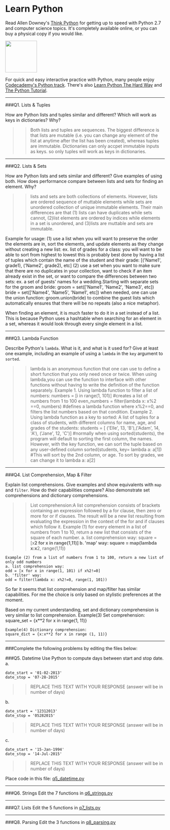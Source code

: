 # Learn Python


Read Allen Downey's [Think Python](http://www.greenteapress.com/thinkpython/) for getting up to speed with Python 2.7 and computer science topics. It's completely available online, or you can buy a physical copy if you would like.

<a href="http://www.greenteapress.com/thinkpython/"><img src="img/think_python.png" style="width: 100px;" target="_blank"></a>

For quick and easy interactive practice with Python, many people enjoy [Codecademy's Python track](http://www.codecademy.com/en/tracks/python). There's also [Learn Python The Hard Way](http://learnpythonthehardway.org/book/) and [The Python Tutorial](https://docs.python.org/2/tutorial/).

---

###Q1. Lists &amp; Tuples

How are Python lists and tuples similar and different? Which will work as keys in dictionaries? Why?

>>  Both lists and tuples are sequences. The biggest difference is that lists are mutable (i.e. you can change any element of the list at anytime after the list has been created), whereas tuples are immutable. 
    Dictionaries can only accpet immutable inputs as keys. so only tuples will work as keys in dictionaries.

---

###Q2. Lists &amp; Sets

How are Python lists and sets similar and different? Give examples of using both. How does performance compare between lists and sets for finding an element. Why?

>> lists and sets are both collections of elements. However, lists are ordered sequence of muttable elements while sets are unordered collection of unique immutable elements. 
Their main differences are that (1) lists can have duplicates while sets cannot, (2)list elements are ordered by indices while elements in a set is unordered, and (3)lists are muttable and sets are immutable.

Example for usage:
(1) use a list when you will want to preserve the order the elements are in, sort the elements, and update elements as they change without creating a new list:
	ex. list of grades for a class: you will want to be able to sort from highest to lowest
	    this is probably best done by having a list of tuples which contain the name of the student and their grade: [('Name1', grade1), ('Name2', grade2), etc]
(2) use a set when you want to make sure that there are no duplicates in your collection, want to check if an item already exist in the set, or want to compare the differences between two sets:
	ex. a set of guests' names for a wedding.Starting with separate sets for the groom and bride:
	    groom = set(['Name1', 'Name2', 'Name3', etc])
	    bride = set(['Name4', 'Name5', 'Name1', etc])
        when needed, one can use the union function: groom.union(bride) to combine the guest lists which automatically ensures that there will be no repeats (also a nice metaphor).

When finding an element, it is much faster to do it in a set instead of a list. This is because Python uses a hashtable when searching for an element in a set, whereas it would look through every single element in a list. 
 

---

###Q3. Lambda Function

Describe Python's `lambda`. What is it, and what is it used for? Give at least one example, including an example of using a `lambda` in the `key` argument to `sorted`.

>> lambda is an anonymous function that one can use to define a short function that you only need once or twice. When using lambda,you can use the function to interface with other functions without having to write the definition of the function separately.
	Example 1. Using lambda function to filter a list of numbers:
		numbers = [i in range(1, 101)] #creates a list of numbers from 1 to 100
		even_numbers = filter(lambda x: x%2 ==0, numbers) #defines a lambda function where x%2==0, and filters the list numbers based on that condition.
	Example 2. Using lambda function as a key to sorted: 
		A list of tuples for a class of students, with different columns for name, age, and grades of the students:
		students = [ ('Elle', 13, 'B'),('Adam', 14, 'A'), ('Jane', 12, 'C')]
		#normally when using sorted(students), the program will default to sorting the first column, the names. However, with the key function, we can sort the tuple based on any user-defined column
		sorted(students, key= lambda a: a[1]) #This will sort by the 2nd column, or age. To sort by grades, we can change it to lambda a: a[2]
 

---

###Q4. List Comprehension, Map &amp; Filter

Explain list comprehensions. Give examples and show equivalents with `map` and `filter`. How do their capabilities compare? Also demonstrate set comprehensions and dictionary comprehensions.

>> List comprehension:A list comprehension consists of brackets containing an expression followed by a for clause, then zero or more for or if clauses. The result will be a new list resulting from evaluating the expression in the context of the for and if clauses which follow it.
	Example (1) for every element in a list of numbers from 1 to 10, return a new list that consists of the square of each number.
	a. list comprehension way:
	square = [x**2 for x in range(1,11)]
	b. 'map' way:
	square = map(lambda x:x**2, range(1,11))

	Example (2) from a list of numbers from 1 to 100, return a new list of only odd numbers
	a. list comprehension way:
	odd = [x for x in range(1, 101) if x%2!=0]
	b. 'filter' way:
	odd = filter(lambda x: x%2!=0, range(1, 101))

   So far it seems that list comprehension and map/filter has similar capabilities. For me the choice is only based on stylistic preferences at the moment.

   Based on my current understanding, set and dictionary comprehension is very similar to list comprehension. 
        Example(3) Set comprehension: 
	square_set = {x**2 for x in range(1, 11)}
	
	Example(4) Dictionary comprehension:
	square_dict = {x:x**2 for x in range (1, 11)}	
---

###Complete the following problems by editing the files below:

###Q5. Datetime
Use Python to compute days between start and stop date.   
a.  

```
date_start = '01-02-2013'    
date_stop = '07-28-2015'
```

>> REPLACE THIS TEXT WITH YOUR RESPONSE (answer will be in number of days)

b.  
```
date_start = '12312013'  
date_stop = '05282015'  
```

>> REPLACE THIS TEXT WITH YOUR RESPONSE (answer will be in number of days)

c.  
```
date_start = '15-Jan-1994'      
date_stop = '14-Jul-2015'  
```

>> REPLACE THIS TEXT WITH YOUR RESPONSE  (answer will be in number of days)

Place code in this file: [q5_datetime.py](python/q5_datetime.py)

---

###Q6. Strings
Edit the 7 functions in [q6_strings.py](python/q6_strings.py)

---

###Q7. Lists
Edit the 5 functions in [q7_lists.py](python/q7_lists.py)

---

###Q8. Parsing
Edit the 3 functions in [q8_parsing.py](python/q8_parsing.py)





